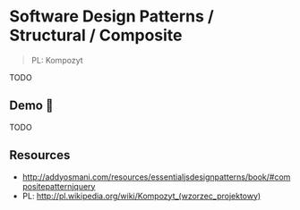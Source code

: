 # Software Design Patterns / Structural / Composite

> PL: Kompozyt

TODO

## Demo 🎉

TODO

## Resources

* <http://addyosmani.com/resources/essentialjsdesignpatterns/book/#compositepatternjquery>
* PL: <http://pl.wikipedia.org/wiki/Kompozyt_(wzorzec_projektowy)>
